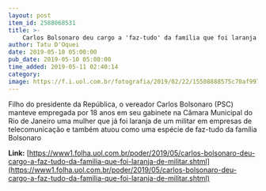 ```yaml
---
layout: post
item_id: 2588068531
title: >-
    Carlos Bolsonaro deu cargo a 'faz-tudo' da família que foi laranja de militar
author: Tatu D'Oquei
date: 2019-05-10 05:00:00
pub_date: 2019-05-10 05:00:00
time_added: 2019-05-11 02:40:14
category: 
image: https://f.i.uol.com.br/fotografia/2019/02/22/15508888575c70af997c416_1550888857_3x2_rt.jpg
---
```


Filho do presidente da República, o vereador Carlos Bolsonaro (PSC) manteve empregada por 18 anos em seu gabinete na Câmara Municipal do Rio de Janeiro uma mulher que já foi laranja de um militar em empresas de telecomunicação e também atuou como uma espécie de faz-tudo da família Bolsonaro

**Link:** [https://www1.folha.uol.com.br/poder/2019/05/carlos-bolsonaro-deu-cargo-a-faz-tudo-da-familia-que-foi-laranja-de-militar.shtml](https://www1.folha.uol.com.br/poder/2019/05/carlos-bolsonaro-deu-cargo-a-faz-tudo-da-familia-que-foi-laranja-de-militar.shtml)

